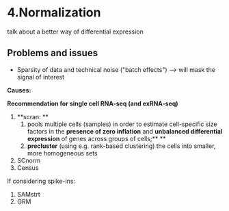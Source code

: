# 4.Normalization

talk about a better way of differential expression

## Problems and issues

* Sparsity of data and technical noise \("batch effects"\) --&gt; will mask the signal of interest

**Causes:**







**Recommendation for single cell RNA-seq \(and exRNA-seq\)**

1. **scran: **
   1. pools multiple cells \(samples\) in order to estimate cell-specific size factors in the **presence of zero inflation** and **unbalanced differential expression** of genes across groups of cells;** **
   2. **precluster** \(using e.g. rank-based clustering\) the cells into smaller, more homogeneous sets 
2. SCnorm
3. Census

If considering spike-ins:

1. SAMstrt
2. GRM



